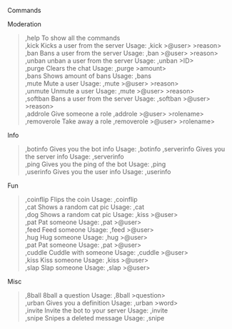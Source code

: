 <!DOCTYPE html>
<html>
<body>

<t>Commands<t>

<t>Moderation</t>
>,help To show all the commands<br>
,kick Kicks a user from the server Usage: ,kick >@user> >reason><br>
,ban Bans a user from the server Usage: ,ban >@user> >reason><br>
,unban unban a user from the server Usage: ,unban >ID><br>
,purge Clears the chat Usage: ,purge >amount><br>
,bans Shows amount of bans Usage: ,bans<br>
,mute Mute a user Usage: ,mute >@user> >reason><br>
,unmute Unmute a user Usage: ,mute >@user> >reason><br>
,softban Bans a user from the server Usage: ,softban >@user> >reason> <br>
,addrole Give someone a role ,addrole >@user> >rolename><br>
,removerole Take away a role ,removerole >@user> >rolename><br>

<t>Info</t>
>,botinfo Gives you the bot info Usage: ,botinfo
,serverinfo Gives you the server info Usage: ,serverinfo<br>
,ping Gives you the ping of the bot Usage: ,ping<br>
,userinfo Gives you the user info Usage: ,userinfo<br>

<t>Fun</t>
>,coinflip Flips the coin Usage: ,coinflip<br>
,cat Shows a random cat pic Usage: ,cat<br>
,dog Shows a random cat pic Usage: ,kiss >@user><br>
,pat Pat someone Usage: ,pat >@user><br>
,feed Feed someone Usage: ,feed >@user><br>
,hug Hug someone Usage: ,hug >@user><br>
,pat Pat someone Usage: ,pat >@user><br>
,cuddle Cuddle with someone Usage: ,cuddle >@user><br>
,kiss Kiss someone Usage: ,kiss >@user><br>
,slap Slap someone Usage: ,slap >@user> <br>

<t>Misc</t>
>,8ball 8ball a question Usage: ,8ball >question> <br>
,urban Gives you a definition Usage: ,urban >word> <br>
,invite Invite the bot to your server Usage: ,invite <br>
,snipe Snipes a deleted message Usage: ,snipe <br>

</body>
</html>
